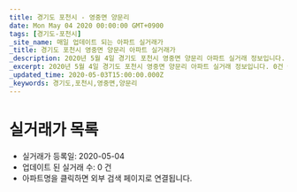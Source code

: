 ```yaml
---
title: 경기도 포천시 - 영중면 양문리
date: Mon May 04 2020 00:00:00 GMT+0900
tags: [경기도-포천시]
_site_name: 매일 업데이트 되는 아파트 실거래가
_title: 경기도 포천시 영중면 양문리 아파트 실거래가
_description: 2020년 5월 4일 경기도 포천시 영중면 양문리 아파트 실거래 정보입니다. 0건 아파트 정보가 있습니다.
_excerpt: 2020년 5월 4일 경기도 포천시 영중면 양문리 아파트 실거래 정보입니다. 0건 아파트 정보가 있습니다.
_updated_time: 2020-05-03T15:00:00.000Z
_keywords: 경기도,포천시,영중면,양문리
---
```






# 실거래가 목록
- 실거래가 등록일: 2020-05-04
- 업데이트 된 실거래 수: 0 건
- 아파트명을 클릭하면 외부 검색 페이지로 연결됩니다.




